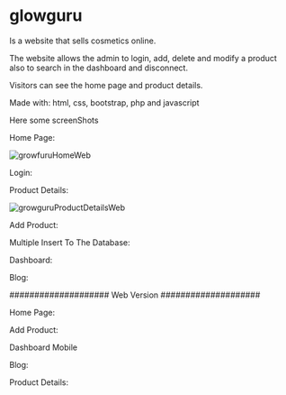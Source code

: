 # glowguru

Is a website that sells cosmetics online.

The website allows the admin to login, add, delete and modify a product also to search in the dashboard and disconnect.

Visitors can see the home page and product details.

Made with: html, css, bootstrap, php and javascript


Here some screenShots

Home Page:

![growfuruHomeWeb](https://user-images.githubusercontent.com/112892620/213891591-d9041dbd-4510-482a-a25b-10f02b386b73.png)

Login:



Product Details:

![growguruProductDetailsWeb](https://user-images.githubusercontent.com/112892620/213892301-610f24c2-d29a-4144-9315-30752c856ec1.png)

Add Product:



Multiple Insert To The Database:




Dashboard:


Blog:




#################### Web Version ####################

Home Page:



Add Product:


Dashboard Mobile


Blog:


Product Details:

